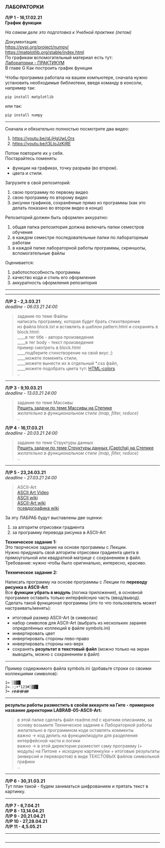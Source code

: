 ### ЛАБОРАТОРКИ  

**Л/Р 1 - 16,17.02.21**  
**График функции**  

*На самом деле это подготовка к Учебной практике (летом)*  

Документация:  
https://pypi.org/project/numpy/  
https://matplotlib.org/stable/index.html  
По графикам вспомогательный материал есть тут:  
[Лабораторки - ПРАКТИКУМ](https://pcoding.ru/pdf/PythonJunior.pdf)  
В главе G Как построить график функции  

Чтобы программа работала на вашем компьютере, сначала нужно установить необходимые библиотеки, введя команду в
консоли, например так:  
```
pip install matplotlib
```
или так:  
```
pip install numpy
```

---  

Сначала и обязательно полностью посмотрите два видео:  
1) https://youtu.be/qLjHgUwLOrs  
2) https://youtu.be/t3LloJzKiRE  

Потом повторите их у себя.  
Постарайтесь поменять:  
- функции на графиках, точку разрыва (во втором).  
- цвета и стили.

Загрузите в свой репозиторий:  
1) свою программу по первому видео  
2) свою программу по второму видео  
3) рисунки графиков, сохранённые прямо из программы (как это делать показано во втором видео в конце)  

Репозиторий должен быть оформлен аккуратно:  
1) общая папка репозитория должна включать папки семестров обучения  
2) в каждом семестре последовательные папки по лабораторным работам  
3) в каждой папке лабораторной работы программы, скриншоты, вспомогательные файлы  

Оценивается:  
1) работоспособность программы  
2) качество кода и стиль его оформления  
3) аккуратность оформления репозитория  

---  
---  

**Л/Р 2 - 2,3.03.21**  
_deadline - 06.03.21 24:00_  

> задание по теме Файлы  
> написать программу, которая будет брать стихотворение  
> из файла block.txt и вставлять в шаблон pattern.html и сохранять в block.html:  
> ____в тег title - автора произведения  
> ____в тег body - текст произведения  
> пример смотреть в block.html  
> ____подберите стихотворение на свой вкус ;)  
> ____можете поменять стили,  
> ____можете вынести их в отдельный *.css файл,  
> ____можете подобрать цвета тут: [HTML-colors](https://basicweb.ru/html/html_colors.php)  
> ..  

---  

**Л/Р 3 - 9,10.03.21**  
_deadline - 13.03.21 24:00_  

> задание по теме Массивы  
> [Решить задачи по теме Массивы на Степике](https://stepik.org/lesson/416145/step/2?unit=405659)  
> _желательно в функциональном стиле (map, filter, reduce)_  
> ..

**Л/Р 4 - 16,17.03.21**  
_deadline - 20.03.21 24:00_  

> задание по теме Структуры данных  
> [Решить задачи по теме Структуры данных (Captcha) на Степике](https://stepik.org/lesson/502817/step/1?unit=494533)  
> _желательно в функциональном стиле (map, filter, reduce)_  
> ..

---  

**Л/Р 5 - 23,24.03.21**  
_deadline - 27.03.21 24:00_  

> ASCII-Art  
> [ASCII Art Video](https://youtu.be/qC-eM4JBh0w)  
> [ASCII wiki](https://ru.wikipedia.org/wiki/ASCII)  
> [ASCII-Art wiki](https://ru.wikipedia.org/wiki/ASCII-%D0%B3%D1%80%D0%B0%D1%84%D0%B8%D0%BA%D0%B0)  
> [псевдографика wiki](https://ru.wikipedia.org/wiki/%D0%9F%D1%81%D0%B5%D0%B2%D0%B4%D0%BE%D0%B3%D1%80%D0%B0%D1%84%D0%B8%D0%BA%D0%B0)  

За эту ЛАБРАБ будут выставлены две оценки:  
1) за алгоритм отрисовки градиента  
2) за программу перевода рисунка в ASCII-Art  

__Техническое задание 1:__  
Это творческое задание на основе программы с Лекции.  
Нужно придумать свой алгоритм отрисовки градиента цвета в прямоугольной или квадратной матрице с сохранением в файл.  
Требование: нужно чтобы было оригинально, интересно, красиво.  

__Техническое задание 2:__  

Написать программу на основе программы с Лекции по **переводу рисунка в ASCII-Art**  
Все **функции убрать в модуль** (логика приложения), в основной программе оставить только интерфейсную часть (ввод/вывод).  
Сделать такой функционал программы (это то что пользователь может настраивать/менять):  
* итоговый размер ASCII-Art (в символах)  
* набор символов для ASCII-Art (выбрать из нескольких заранее определённых коллекций в файле symbols.ini)  
* инвертировать цвет  
* инвертировать стороны лево-право  
* инвертировать стороны низ-верх  
* сохранять **результат в текстовый файл** (можно только на экран выводить, можно с сохранением в файл)  

---  

Пример содержимого файла symbols.ini (добавьте строки со своими коллекциями символов):  
```
1= ░▒▓█  
2=.:;+*123#░▒▓█  
3= ᚋᚌᚍᚎᚏ  
```

---  

**результы работы разместить в своём аккаунте на Гите - примерное название директории LABRAB-05-ASCII-Art:**  
> в этой папке сделать файл readme.md с кратким описанием, за основу возьмите Техническое задание к Лабораторной работы  
> желательно в программном коде оставлять комменты  
> важно -> код делить на функции/модули для разделения интерфейсной части и логики  
> важно -> в этой директории разместит саму программу (+ модуль) на Питоне + исходную картинку/ки + итоговые результаты (инверсий и переворотов) в виде ТЕКСТОВЫХ файлов символьной графики  
> ..

---  

**Л/Р 6 - 30,31.03.21**  
Тут план такой - будем заниматься шифрованием и прятать текст в картинку.  

---  

**Л/Р 7 - 6,7.04.21**  
**Л/Р 8 - 13,14.04.21**  
**Л/Р 9 - 20,21.04.21**  
**Л/Р 10 - 27,28.04.21**  
**Л/Р 11 - 4,5.05.21**  

---  

```

```

---

